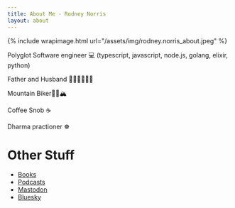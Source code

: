 ```yaml
---
title: About Me - Rodney Norris
layout: about
---
```


{% include wrapimage.html url="/assets/img/rodney.norris_about.jpeg" %}

Polyglot Software engineer 💻
(typescript, javascript, node.js, golang, elixir, python)

Father and Husband 👨‍👩‍👧‍👦👦🏻

Mountain Biker🚵🏻🏔

Coffee Snob ☕

Dharma practioner ☸️

# Other Stuff

- [Books](https://app.thestorygraph.com/profile/tattdcodemonkey)
- [Podcasts](/me/podcasts)
- <a rel="me" href="https://hachyderm.io/@rodneynorris">Mastodon</a>
- [Bluesky](https://bsky.app/profile/tattdcodemonkey.com)
